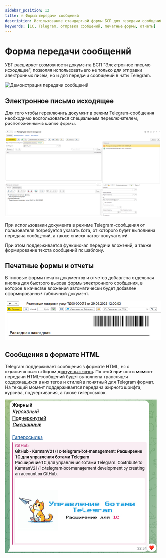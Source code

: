 ```yaml
---
sidebar_position: 12
title: 🔥 Форма передачи сообщений
description: Использование стандартной формы БСП для передачи сообщений, печатных форм и отчетов в чаты Telegram из 1С
keywords: [1С, Telegram, отправка сообщений, печатные формы, отчеты]
---
```


# Форма передачи сообщений

УБТ расширяет возможности документа БСП "Электронное письмо исходящее", позволяя использовать его не только для отправки электронных писем, но и для передачи сообщений в чаты Telegram.

![Демонстрация передачи сообщений](./img/send-demo.gif)

## Электронное письмо исходящее

Для того чтобы переключить документ в режим Telegram-сообщения необходимо воспользоваться специальным переключателем, расположенным в шапке формы.

![Кнопка передачи печатных форм и отчетов 1С в Telegram](./img/send-form.png)

При использовании документа в режиме Telegram-сообщения от пользователя потребуется указать бота, от которого будет выполнена передача сообщений, а также список чатов-получателей.

При этом поддерживается функционал передачи вложений, а также формирование текста сообщений по шаблону.

## Печатные формы и отчеты

В типовые формы печати документов и отчетов добавлена отдельная кнопка для быстрого вызова формы электронного сообщения, в которое в качестве вложения автоматически будет добавлен сформированный табличный документ.

![Кнопка передачи печатных форм и отчетов 1С в Telegram](./img/send-btn.png)

## Сообщения в формате HTML

Telegram поддерживает сообщения в формате HTML, но с ограниченным набором [доступных тегов](https://core.telegram.org/bots/api#html-style). По этой причине в момент передачи HTML-сообщений будет выполнена трансляция содержащихся в них тегов и стилей в понятный для Telegram формат. На текщий момент поддерживается передача жирного шрифта, курсива, подчеркивания, а также гиперссылок.

![Пример сообщения в формате HTML](./img/send-html-demo.png)
